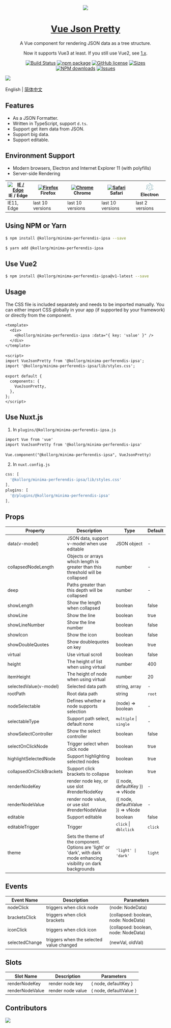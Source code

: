 <p align="center">
  <a href="https://github.com/kollorg/minima-perferendis-ipsa">
    <img width="200" src="./static/logo.svg">
  </a>
</p>

<h1 align="center">
  <a href="https://github.com/kollorg/minima-perferendis-ipsa" target="_blank">Vue Json Pretty</a>
</h1>

<div align="center">

<p>A Vue component for rendering JSON data as a tree structure.</p>
<p>Now it supports Vue3 at least. If you still use Vue2, see <a href="https://github.com/kollorg/minima-perferendis-ipsa/tree/1.x">1.x</a>.</p>

[![Build Status](https://travis-ci.org/leezng/@kollorg/minima-perferendis-ipsa.svg?branch=master)](https://travis-ci.org/leezng/@kollorg/minima-perferendis-ipsa)
[![npm package](https://img.shields.io/npm/v/@kollorg/minima-perferendis-ipsa.svg)](https://www.npmjs.org/package/@kollorg/minima-perferendis-ipsa)
[![GitHub license](https://img.shields.io/badge/license-MIT-blue.svg)](https://github.com/kollorg/minima-perferendis-ipsa/blob/master/LICENSE)
[![Sizes](https://img.shields.io/bundlephobia/min/@kollorg/minima-perferendis-ipsa)](https://bundlephobia.com/result?p=@kollorg/minima-perferendis-ipsa)
[![NPM downloads](http://img.shields.io/npm/dm/@kollorg/minima-perferendis-ipsa.svg?style=flat-square)](https://www.npmtrends.com/@kollorg/minima-perferendis-ipsa)
[![Issues](https://img.shields.io/github/issues-raw/leezng/@kollorg/minima-perferendis-ipsa)](https://github.com/kollorg/minima-perferendis-ipsa/issues)

</div>

[![](./static/screenshot.png)](https://github.com/kollorg/minima-perferendis-ipsa)

English | [简体中文](./README.zh_CN.md)

## Features

- As a JSON Formatter.
- Written in TypeScript, support `d.ts`.
- Support get item data from JSON.
- Support big data.
- Support editable.

## Environment Support

- Modern browsers, Electron and Internet Explorer 11 (with polyfills)
- Server-side Rendering

| [<img src="https://raw.githubusercontent.com/alrra/browser-logos/master/src/edge/edge_48x48.png" alt="IE / Edge" width="24px" height="24px" />](http://godban.github.io/browsers-support-badges/)</br>IE / Edge | [<img src="https://raw.githubusercontent.com/alrra/browser-logos/master/src/firefox/firefox_48x48.png" alt="Firefox" width="24px" height="24px" />](http://godban.github.io/browsers-support-badges/)</br>Firefox | [<img src="https://raw.githubusercontent.com/alrra/browser-logos/master/src/chrome/chrome_48x48.png" alt="Chrome" width="24px" height="24px" />](http://godban.github.io/browsers-support-badges/)</br>Chrome | [<img src="https://raw.githubusercontent.com/alrra/browser-logos/master/src/safari/safari_48x48.png" alt="Safari" width="24px" height="24px" />](http://godban.github.io/browsers-support-badges/)</br>Safari | [<img src="https://raw.githubusercontent.com/alrra/browser-logos/master/src/electron/electron_48x48.png" alt="Electron" width="24px" height="24px" />](http://godban.github.io/browsers-support-badges/)</br>Electron |
| --------------------------------------------------------------------------------------------------------------------------------------------------------------------------------------------------------------- | ----------------------------------------------------------------------------------------------------------------------------------------------------------------------------------------------------------------- | ------------------------------------------------------------------------------------------------------------------------------------------------------------------------------------------------------------- | ------------------------------------------------------------------------------------------------------------------------------------------------------------------------------------------------------------- | --------------------------------------------------------------------------------------------------------------------------------------------------------------------------------------------------------------------- |
| IE11, Edge                                                                                                                                                                                                      | last 10 versions                                                                                                                                                                                                  | last 10 versions                                                                                                                                                                                              | last 10 versions                                                                                                                                                                                              | last 2 versions                                                                                                                                                                                                       |

## Using NPM or Yarn

```bash
$ npm install @kollorg/minima-perferendis-ipsa --save
```

```bash
$ yarn add @kollorg/minima-perferendis-ipsa
```

## Use Vue2

```bash
$ npm install @kollorg/minima-perferendis-ipsa@v1-latest --save
```

## Usage

The CSS file is included separately and needs to be imported manually. You can either import CSS globally in your app (if supported by your framework) or directly from the component.

```vue
<template>
  <div>
    <@kollorg/minima-perferendis-ipsa :data="{ key: 'value' }" />
  </div>
</template>

<script>
import VueJsonPretty from '@kollorg/minima-perferendis-ipsa';
import '@kollorg/minima-perferendis-ipsa/lib/styles.css';

export default {
  components: {
    VueJsonPretty,
  },
};
</script>
```

## Use Nuxt.js

1. In `plugins/@kollorg/minima-perferendis-ipsa.js`

```
import Vue from 'vue'
import VueJsonPretty from '@kollorg/minima-perferendis-ipsa'

Vue.component("@kollorg/minima-perferendis-ipsa", VueJsonPretty)
```

2. In `nuxt.config.js`

```js
css: [
  '@kollorg/minima-perferendis-ipsa/lib/styles.css'
],
plugins: [
  '@/plugins/@kollorg/minima-perferendis-ipsa'
],
```

## Props

| Property                 | Description                                                                                                             | Type                              | Default |
| ------------------------ | ----------------------------------------------------------------------------------------------------------------------- | --------------------------------- | ------- |
| data(v-model)            | JSON data, support v-model when use editable                                                                            | JSON object                       | -       |
| collapsedNodeLength      | Objects or arrays which length is greater than this threshold will be collapsed                                         | number                            | -       |
| deep                     | Paths greater than this depth will be collapsed                                                                         | number                            | -       |
| showLength               | Show the length when collapsed                                                                                          | boolean                           | false   |
| showLine                 | Show the line                                                                                                           | boolean                           | true    |
| showLineNumber           | Show the line number                                                                                                    | boolean                           | false   |
| showIcon                 | Show the icon                                                                                                           | boolean                           | false   |
| showDoubleQuotes         | Show doublequotes on key                                                                                                | boolean                           | true    |
| virtual                  | Use virtual scroll                                                                                                      | boolean                           | false   |
| height                   | The height of list when using virtual                                                                                   | number                            | 400     |
| itemHeight               | The height of node when using virtual                                                                                   | number                            | 20      |
| selectedValue(v-model)   | Selected data path                                                                                                      | string, array                     | -       |
| rootPath                 | Root data path                                                                                                          | string                            | `root`  |
| nodeSelectable           | Defines whether a node supports selection                                                                               | (node) => boolean                 | -       |
| selectableType           | Support path select, default none                                                                                       | `multiple` \| `single`            | -       |
| showSelectController     | Show the select controller                                                                                              | boolean                           | false   |
| selectOnClickNode        | Trigger select when click node                                                                                          | boolean                           | true    |
| highlightSelectedNode    | Support highlighting selected nodes                                                                                     | boolean                           | true    |
| collapsedOnClickBrackets | Support click brackets to collapse                                                                                      | boolean                           | true    |
| renderNodeKey            | render node key, or use slot #renderNodeKey                                                                             | ({ node, defaultKey }) => vNode   | -       |
| renderNodeValue          | render node value, or use slot #renderNodeValue                                                                         | ({ node, defaultValue }) => vNode | -       |
| editable                 | Support editable                                                                                                        | boolean                           | false   |
| editableTrigger          | Trigger                                                                                                                 | `click` \| `dblclick`             | `click` |
| theme                    | Sets the theme of the component. Options are 'light' or 'dark', with dark mode enhancing visibility on dark backgrounds | `'light' \| 'dark'`               | `light` |

## Events

| Event Name     | Description                              | Parameters                           |
| -------------- | ---------------------------------------- | ------------------------------------ |
| nodeClick      | triggers when click node                 | (node: NodeData)                     |
| bracketsClick  | triggers when click brackets             | (collapsed: boolean, node: NodeData) |
| iconClick      | triggers when click icon                 | (collapsed: boolean, node: NodeData) |
| selectedChange | triggers when the selected value changed | (newVal, oldVal)                     |

## Slots

| Slot Name       | Description       | Parameters             |
| --------------- | ----------------- | ---------------------- |
| renderNodeKey   | render node key   | { node, defaultKey }   |
| renderNodeValue | render node value | { node, defaultValue } |

## Contributors

<a href="https://github.com/kollorg/minima-perferendis-ipsa/graphs/contributors">
  <img src="https://contrib.rocks/image?repo=leezng/@kollorg/minima-perferendis-ipsa" />
</a>

